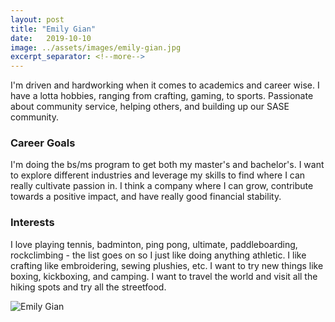 ```yaml
---
layout: post
title: "Emily Gian"
date:   2019-10-10
image: ../assets/images/emily-gian.jpg 
excerpt_separator: <!--more-->
---
```

I'm driven and hardworking when it comes to academics and career wise. I have a lotta hobbies, ranging from crafting, gaming, to sports. Passionate about community service, helping others, and building up our SASE community. 

<!--more-->

### Career Goals

I'm doing the bs/ms program to get both my master's and bachelor's. I want to explore different industries and leverage my skills to find where I can really cultivate passion in. I think a company where I can grow, contribute towards a positive impact, and have really good financial stability.

### Interests

I love playing tennis, badminton, ping pong, ultimate, paddleboarding, rockclimbing - the list goes on so I just like doing anything athletic. I like crafting like embroidering, sewing plushies, etc. I want to try new things like boxing, kickboxing, and camping. I want to travel the world and visit all the hiking spots and try all the streetfood.

<div class="text-center mt-5">
    <img src="{{ "assets/images/emily-gian.jpg" | absolute_url }}" alt="Emily Gian" class="rounded" />
</div>